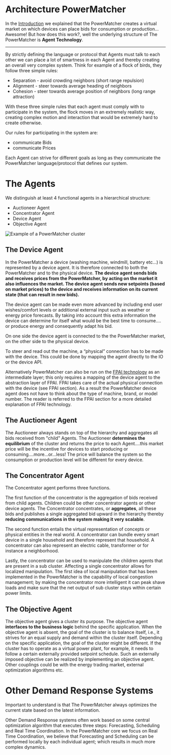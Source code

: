 # Architecture PowerMatcher

In the [Introduction](Readme.md) we explained that the PowerMatcher creates a virtual market on which devices can place bids for consumption or production... Awesome! But how does this work?, well the underlying structure of The PowerMatcher is **Agent Technology**.

-------------------------------
By strictly defining the language or protocol that Agents must talk to each other we can place a lot of smartness in each Agent and thereby creating an overall very complex system. Think for example of a flock of birds, they follow three simple rules:

* Separation - avoid crowding neighbors (short range repulsion)
* Alignment - steer towards average heading of neighbors
* Cohesion - steer towards average position of neighbors (long range attraction)

With these three simple rules that each agent must comply with to participate in the system, the flock moves in an extremely realistic way, creating complex motion and interaction that would be extremely hard to create otherwise.

Our rules for participating in the system are:

* communicate Bids
* communicate Prices

Each Agent can strive for different goals as long as they communicate the PowerMatcher language/protocol that defines our system.

# The Agents

We distinguish at least 4 functional agents in a hierarchical structure:

* Auctioneer Agent
* Concentrator Agent
* Device Agent
* Objective Agent

![Example of a PowerMatcher cluster](http://flexiblepower.github.io/images/site/powermatcher.png)

## The Device Agent

In the PowerMatcher a device (washing machine, windmill, battery etc...) is represented by a device agent. It is therefore connected to both the PowerMatcher and to the physical device. **The device agent sends bids and receives prices from the PowerMatcher, by acting on the market it also influences the market. The device agent sends new setpoints (based on market prices) to the device and receives information on its current state (that can result in new bids).**

The device agent can be made even more advanced by including end user wishes/comfort levels or additional external input such as weather or energy price forecasts. By taking into account this extra information the device can determine for itself what would be the best time to consume…. or produce energy and consequently adapt his bid.

On one side the device agent is connected to the the PowerMatcher market, on the other side to the physical device.

To steer and read out the machine, a “physical” connection has to be made with the device. This could be done by mapping the agent directly to the IO or the device API. 

Alternatively PowerMatcher can also be run on the [FPAI technology](http://fpai-ci.sensorlab.tno.nl/builds/fpai-documentation/v14.10/html/) as an intermediate layer; this only requires a mapping of the device agent to the abstraction layer of FPAI. FPAI takes care of the actual physical connection with the device (see FPAI section). As a result the PowerMatcher device agent does not have to think about the type of machine, brand, or model number. The reader is referred to the FPAI section for a more detailed explanation of FPAI technology.

## The Auctioneer Agent

The Auctioneer always stands on top of the hierarchy and aggregates all bids received from "child" Agents. The Auctioneer **determines the equilibrium** of the cluster and returns the price to each Agent....this market price will be the incentive for devices to start producing or consuming....more...or...less! The price will balance the system so the consumption or production level will be different for every device.

## The Concentrator Agent

The Concentrator agent performs three functions. 

The first function of the concentrator is the aggregation of bids received from child agents. Children could be other concentrator agents or other device agents. The Concentrator concentrates, or **aggregates**, all these bids and publishes a single aggregated bid upward in the hierarchy thereby **reducing communications in the system making it very scalable**.

The second function entails the virtual representation of concepts or physical entities in the real world. A concentrator can bundle every smart device in a single household and therefore represent that household. A concentrator can also represent an electric cable, transformer or for instance a neighborhood. 

Lastly, the concentrator can be used to manipulate the children agents that are present in a sub cluster. Affecting a single concentrator allows for localized manipulation. The first idea of local manipulation that has been implemented in the PowerMatcher is the capability of local congestion management; by making the concentrator more intelligent it can peak shave loads and make sure that the net output of sub cluster stays within certain power limits.

## The Objective Agent

The objective agent gives a cluster its purpose. The objective agent **interfaces to the business logic** behind the specific application.  When the objective agent is absent, the goal of the cluster is to balance itself, i.e., it strives for an equal supply and demand within the cluster itself. Depending on the specific application, the goal of the cluster might be different. If the cluster has to operate as a virtual power plant, for example, it needs to follow a certain externally provided setpoint schedule. Such an externally imposed objective can be realized by implementing an objective agent. Other couplings could be with the energy trading market, external optimization algorithms etc.

# Other Demand Response Systems

Important to understand is that The PowerMatcher always optimizes the current state based on the latest information. 

Other Demand Response systems often work based on some central optimization algorithm that executes three steps: Forecasting, Scheduling and Real Time Coordination. In the PowerMatcher core we focus on Real Time Coordination, we believe that Forecasting and Scheduling can be performed locally by each individual agent; which results in much more complex dynamics.
